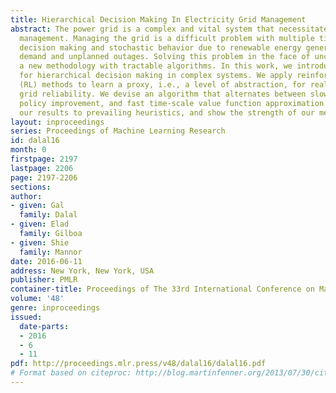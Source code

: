 ```yaml
---
title: Hierarchical Decision Making In Electricity Grid Management
abstract: The power grid is a complex and vital system that necessitates careful reliability
  management. Managing the grid is a difficult problem with multiple time scales of
  decision making and stochastic behavior due to renewable energy generations, variable
  demand and unplanned outages. Solving this problem in the face of uncertainty requires
  a new methodology with tractable algorithms. In this work, we introduce a new model
  for hierarchical decision making in complex systems. We apply reinforcement learning
  (RL) methods to learn a proxy, i.e., a level of abstraction, for real-time power
  grid reliability. We devise an algorithm that alternates between slow time-scale
  policy improvement, and fast time-scale value function approximation. We compare
  our results to prevailing heuristics, and show the strength of our method.
layout: inproceedings
series: Proceedings of Machine Learning Research
id: dalal16
month: 0
firstpage: 2197
lastpage: 2206
page: 2197-2206
sections: 
author:
- given: Gal
  family: Dalal
- given: Elad
  family: Gilboa
- given: Shie
  family: Mannor
date: 2016-06-11
address: New York, New York, USA
publisher: PMLR
container-title: Proceedings of The 33rd International Conference on Machine Learning
volume: '48'
genre: inproceedings
issued:
  date-parts:
  - 2016
  - 6
  - 11
pdf: http://proceedings.mlr.press/v48/dalal16/dalal16.pdf
# Format based on citeproc: http://blog.martinfenner.org/2013/07/30/citeproc-yaml-for-bibliographies/
---
```

